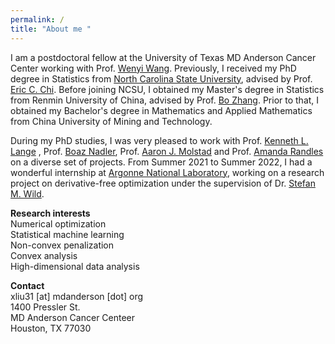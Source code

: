 ```yaml
---
permalink: /
title: "About me "
---
```


I am a postdoctoral fellow at the University of Texas MD Anderson  Cancer Center working with Prof. [Wenyi Wang](https://odin.mdacc.tmc.edu/~wwang7/). 
Previously, I received my PhD degree in Statistics from [North Carolina State University](https://statistics.sciences.ncsu.edu/), advised by Prof. [Eric C. Chi](http://www.ericchi.com/). Before joining NCSU, I obtained my Master's degree in Statistics from Renmin University of China, advised by Prof. [Bo Zhang](http://stat.ruc.edu.cn/en/teacher_more.php?cid=89248&id=52). Prior to that, I obtained my Bachelor's degree in Mathematics and Applied Mathematics from China University of Mining and Technology. 

During my PhD studies, I was very pleased to work with Prof. [Kenneth L. Lange](https://people.healthsciences.ucla.edu/institution/personnel?personnel_id=45702) ,  Prof. [Boaz Nadler](https://www.weizmann.ac.il/math/Nadler/home), Prof. [Aaron J. Molstad](https://ajmolstad.github.io/) and Prof. [Amanda Randles](https://randleslab.pratt.duke.edu/people/amanda-randles) on a diverse set of projects. From Summer 2021 to Summer 2022, I had a wonderful internship at [Argonne National Laboratory](https://www.anl.gov/mcs/lans), working on a research project on derivative-free optimization under the supervision of Dr. [Stefan M. Wild](https://wildsm.github.io/). 

**Research interests**\
Numerical optimization\
Statistical machine learning\
Non-convex penalization\
Convex analysis\
High-dimensional data analysis

**Contact**\
xliu31 [at] mdanderson [dot] org\
1400 Pressler St.\
MD Anderson Cancer Centeer\
Houston, TX 77030




